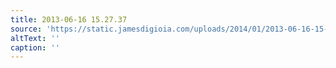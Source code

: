 ```yaml
---
title: 2013-06-16 15.27.37
source: 'https://static.jamesdigioia.com/uploads/2014/01/2013-06-16-15-27-37-scaled.jpg'
altText: ''
caption: ''
---
```


